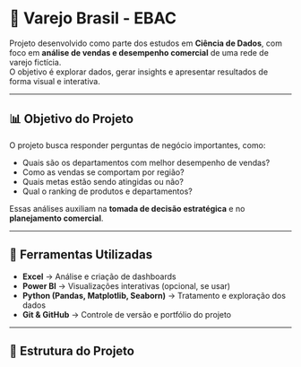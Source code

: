 # 🛒 Varejo Brasil - EBAC

Projeto desenvolvido como parte dos estudos em **Ciência de Dados**, com foco em **análise de vendas e desempenho comercial** de uma rede de varejo fictícia.  
O objetivo é explorar dados, gerar insights e apresentar resultados de forma visual e interativa.

---

## 📊 Objetivo do Projeto

O projeto busca responder perguntas de negócio importantes, como:
- Quais são os departamentos com melhor desempenho de vendas?
- Como as vendas se comportam por região?
- Quais metas estão sendo atingidas ou não?
- Qual o ranking de produtos e departamentos?

Essas análises auxiliam na **tomada de decisão estratégica** e no **planejamento comercial**.

---

## 🧠 Ferramentas Utilizadas

- **Excel** → Análise e criação de dashboards  
- **Power BI** → Visualizações interativas (opcional, se usar)  
- **Python (Pandas, Matplotlib, Seaborn)** → Tratamento e exploração dos dados  
- **Git & GitHub** → Controle de versão e portfólio do projeto  

---

## 📂 Estrutura do Projeto

